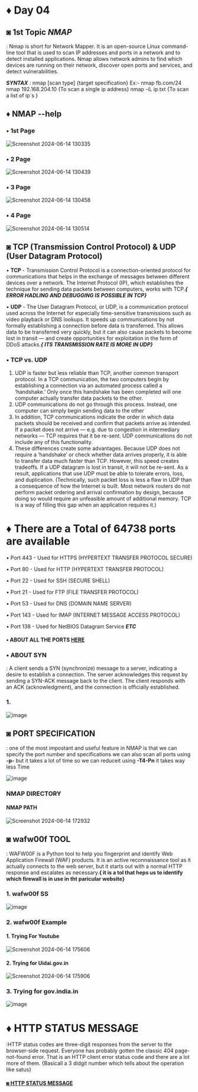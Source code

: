 # ♦ Day 04

## ◙ 1st Topic ***NMAP***
  : Nmap is short for Network Mapper. It is an open-source Linux command-line tool that is used to scan IP addresses and ports in a network and to detect installed applications. Nmap allows network admins to find which devices are running on their network, discover open ports and services, and detect vulnerabilities.

  ***SYNTAX*** : nmap [scan type] {target specification}
      Ex:- nmap fb.com/24
           nmap 192.168.204.10 {To scan a single ip address}
           nmap -iL ip.txt  {To scan a list of ip`s }

 ## ♦ NMAP --help

  ### • 1st Page
  ![Screenshot 2024-06-14 130335](https://github.com/Izumi0XD/CYBER_SECURITY_NOTES/assets/141332753/96cc9ea9-b446-400b-ad3d-80bbb599f968)
  ### • 2 Page
  ![Screenshot 2024-06-14 130439](https://github.com/Izumi0XD/CYBER_SECURITY_NOTES/assets/141332753/49d648b0-b96d-47e3-ba30-1e82687e28dc)
  ### • 3 Page
  ![Screenshot 2024-06-14 130458](https://github.com/Izumi0XD/CYBER_SECURITY_NOTES/assets/141332753/011a4c85-f556-4ed3-994e-63dfec6c6bc5)
  ### • 4 Page
  ![Screenshot 2024-06-14 130514](https://github.com/Izumi0XD/CYBER_SECURITY_NOTES/assets/141332753/8ecde326-8954-4362-ab7e-76f29d9747c9)

## ◙ TCP (Transmission Control Protocol) & UDP (User Datagram Protocol)

• **TCP** - Transmission Control Protocol is a connection-oriented protocol for communications that helps in the exchange of messages between different devices over a network. The Internet Protocol (IP), which establishes the technique for sending data packets between computers, works with TCP.***{ ERROR HADLING AND DEBUGGING IS POSSIBLE IN TCP}***

• **UDP** - The User Datagram Protocol, or UDP, is a communication protocol used across the Internet for especially time-sensitive transmissions such as video playback or DNS lookups. It speeds up communications by not formally establishing a connection before data is transferred. This allows data to be transferred very quickly, but it can also cause packets to become lost in transit — and create opportunities for exploitation in the form of DDoS attacks.***{ ITS TRANSMISSION RATE IS MORE IN UDP}***

### • TCP vs. UDP

1. UDP is faster but less reliable than TCP, another common transport protocol. In a TCP communication, the two computers begin by establishing a connection via an automated process called a ‘handshake.’ Only once this handshake has been completed will one computer actually transfer data packets to the other.
2. UDP communications do not go through this process. Instead, one computer can simply begin sending data to the other
3. In addition, TCP communications indicate the order in which data packets should be received and confirm that packets arrive as intended. If a packet does not arrive — e.g. due to congestion in intermediary networks — TCP requires that it be re-sent. UDP communications do not include any of this functionality.
4. These differences create some advantages. Because UDP does not require a ‘handshake’ or check whether data arrives properly, it is able to transfer data much faster than TCP.
However, this speed creates tradeoffs. If a UDP datagram is lost in transit, it will not be re-sent. As a result, applications that use UDP must be able to tolerate errors, loss, and duplication.
(Technically, such packet loss is less a flaw in UDP than a consequence of how the Internet is built. Most network routers do not perform packet ordering and arrival confirmation by design, because doing so would require an unfeasible amount of additional memory. TCP is a way of filling this gap when an application requires it.)


# ♦ There are a Total of 64738 ports are available 
  • Port 443 - Used for HTTPS (HYPERTEXT TRANSFER PROTOCOL SECURE) 
  
  • Port 80 - Used for HTTP (HYPERTEXT TRANSFER PROTOCOL) 
  
  • Port 22 - Used for SSH (SECURE SHELL) 
  
  • Port 21 - Used for FTP (FILE TRANSFER PROTOCOL)
  
  • Port 53 - Used for DNS (DOMAIN NAME SERVER)

  • Port 143 - Used for IMAP (INTERNET MESSAGE ACCESS PROTOCOL)

  • Port 138 - Used for NetBIOS Datagram Service     ***ETC***
  
  #### • ABOUT ALL THE PORTS [HERE](https://en.wikipedia.org/wiki/List_of_TCP_and_UDP_port_numbers)

  ### • ABOUT SYN
   : A client sends a SYN (synchronize) message to a server, indicating a desire to establish a connection. The server acknowledges this request by sending a SYN-ACK message back to the client. The client responds with an ACK (acknowledgment), and the connection is officially established.
   ### 1.
![image](https://github.com/Izumi0XD/CYBER_SECURITY_NOTES/assets/141332753/7913b4ac-84ab-43f6-90d1-4f0bf5975c36)

## ◙ PORT SPECIFICATION 
  : one of the most impostant and useful feature in NMAP is that we can specify the port number and specifications we can also scan all ports using **-p-** but it takes a lot of time so we can reduceit using **-T4-Pn** it takes way less Time

  ![image](https://github.com/Izumi0XD/CYBER_SECURITY_NOTES/assets/141332753/39ff19f2-132d-441e-a519-ff2c5977d2e4)

  ### NMAP DIRECTORY

  #### NMAP PATH
  ![Screenshot 2024-06-14 172932](https://github.com/Izumi0XD/CYBER_SECURITY_NOTES/assets/141332753/d63fc260-222d-4844-a985-e7e455430fb1)

  ## ◙ wafw00f TOOL
   : WAFW00F is a Python tool to help you fingerprint and identify Web Application Firewall (WAF) products. It is an active reconnaissance tool as it actually connects to the web server, but it starts out with a normal HTTP response and escalates as necessary.**{ it is a tol that heps us to identify which firewall is in use in tht paricular website}**

### 1. wafw00f SS
![image](https://github.com/Izumi0XD/CYBER_SECURITY_NOTES/assets/141332753/09eb2527-1859-497e-98f1-3f2fe13e8076)
### 2. wafw00f Example
  #### 1. Trying For Youtube
  ![Screenshot 2024-06-14 175606](https://github.com/Izumi0XD/CYBER_SECURITY_NOTES/assets/141332753/33f98634-8cfd-4e3a-8944-f9b6d76ab76e)
  #### 2. Trying for Uidai.gov.in
  ![Screenshot 2024-06-14 175906](https://github.com/Izumi0XD/CYBER_SECURITY_NOTES/assets/141332753/e937884f-b859-4da8-9fb4-450f290eec94)
  ### 3. Trying for gov.india.in
  ![image](https://github.com/Izumi0XD/CYBER_SECURITY_NOTES/assets/141332753/37183186-1dd4-43ff-b7a7-252c3d4f855a)


  # ♦ HTTP STATUS MESSAGE
   :HTTP status codes are three-digit responses from the server to the browser-side request. Everyone has probably gotten the classic 404 page-not-found error. That is an HTTP client error status code and there are a lot more of them. {Basicall a 3 didgit number which tells about the operation like satus}

 #### [◙ HTTP STATUS MESSAGE](https://www.w3schools.com/tags/ref_httpmessages.asp)

 
